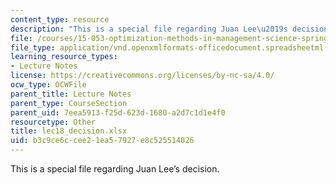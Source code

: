 ```yaml
---
content_type: resource
description: "This is a special file regarding Juan Lee\u2019s decision."
file: /courses/15-053-optimization-methods-in-management-science-spring-2013/b3c9ce6ccee21ea57927e8c525514026_lec18_decision.xlsx
file_type: application/vnd.openxmlformats-officedocument.spreadsheetml.sheet
learning_resource_types:
- Lecture Notes
license: https://creativecommons.org/licenses/by-nc-sa/4.0/
ocw_type: OCWFile
parent_title: Lecture Notes
parent_type: CourseSection
parent_uid: 7eea5913-f25d-623d-1680-a2d7c1d1e4f0
resourcetype: Other
title: lec18_decision.xlsx
uid: b3c9ce6c-cee2-1ea5-7927-e8c525514026
---
```

This is a special file regarding Juan Lee’s decision.